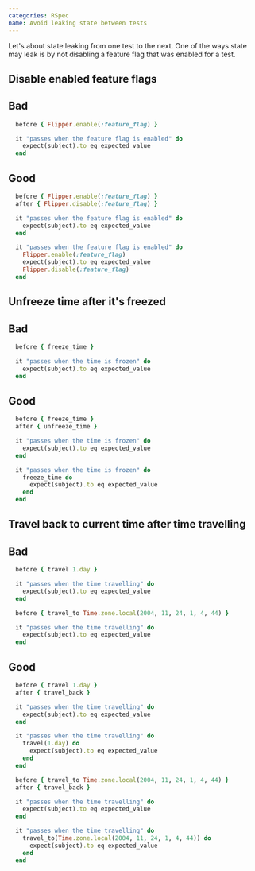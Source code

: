 ```yaml
---
categories: RSpec
name: Avoid leaking state between tests
---
```


Let's about state leaking from one test to the next. One of the ways state may leak is by not disabling a
feature flag that was enabled for a test.

## Disable enabled feature flags

## Bad

````ruby
  before { Flipper.enable(:feature_flag) }

  it "passes when the feature flag is enabled" do
    expect(subject).to eq expected_value
  end
````

## Good

````ruby
  before { Flipper.enable(:feature_flag) }
  after { Flipper.disable(:feature_flag) }

  it "passes when the feature flag is enabled" do
    expect(subject).to eq expected_value
  end
````

````ruby
  it "passes when the feature flag is enabled" do
    Flipper.enable(:feature_flag)
    expect(subject).to eq expected_value
    Flipper.disable(:feature_flag)
  end
````

## Unfreeze time after it's freezed

## Bad

````ruby
  before { freeze_time }

  it "passes when the time is frozen" do
    expect(subject).to eq expected_value
  end
````

## Good

````ruby
  before { freeze_time }
  after { unfreeze_time }

  it "passes when the time is frozen" do
    expect(subject).to eq expected_value
  end
````

````ruby
  it "passes when the time is frozen" do
    freeze_time do
      expect(subject).to eq expected_value
    end
  end
````

## Travel back to current time after time travelling

## Bad

````ruby
  before { travel 1.day }

  it "passes when the time travelling" do
    expect(subject).to eq expected_value
  end
````

````ruby
  before { travel_to Time.zone.local(2004, 11, 24, 1, 4, 44) }

  it "passes when the time travelling" do
    expect(subject).to eq expected_value
  end
````

## Good

````ruby
  before { travel 1.day }
  after { travel_back }

  it "passes when the time travelling" do
    expect(subject).to eq expected_value
  end
````

````ruby
  it "passes when the time travelling" do
    travel(1.day) do
      expect(subject).to eq expected_value
    end
  end
````

````ruby
  before { travel_to Time.zone.local(2004, 11, 24, 1, 4, 44) }
  after { travel_back }

  it "passes when the time travelling" do
    expect(subject).to eq expected_value
  end
````

````ruby
  it "passes when the time travelling" do
    travel_to(Time.zone.local(2004, 11, 24, 1, 4, 44)) do
      expect(subject).to eq expected_value
    end
  end
````
